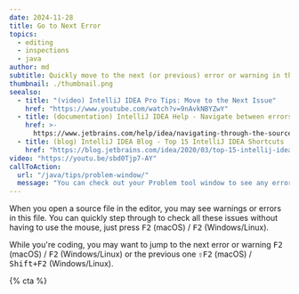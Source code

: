 ```yaml
---
date: 2024-11-28
title: Go to Next Error
topics:
  - editing
  - inspections
  - java
author: md
subtitle: Quickly move to the next (or previous) error or warning in the file.
thumbnail: ./thumbnail.png
seealso:
  - title: "(video) IntelliJ IDEA Pro Tips: Move to the Next Issue"
    href: "https://www.youtube.com/watch?v=9nAvkNBYZwY"
  - title: (documentation) IntelliJ IDEA Help - Navigate between errors or warnings
    href: >-
      https://www.jetbrains.com/help/idea/navigating-through-the-source-code.html#navigate-errors-warnings
  - title: (blog) IntelliJ IDEA Blog - Top 15 IntelliJ IDEA Shortcuts
    href: "https://blog.jetbrains.com/idea/2020/03/top-15-intellij-idea-shortcuts/"
video: "https://youtu.be/sbd0Tjp7-AY"
callToAction:
  url: "/java/tips/problem-window/"
  message: "You can check out your Problem tool window to see any errors in your project."
---
```


When you open a source file in the editor, you may see warnings or errors in this file. You can quickly step through to check all these issues without having to use the mouse, just press <kbd>F2</kbd> (macOS) / <kbd>F2</kbd> (Windows/Linux).

While you're coding, you may want to jump to the next error or warning <kbd>F2</kbd> (macOS) / <kbd>F2</kbd> (Windows/Linux) or the previous one <kbd>⇧F2</kbd> (macOS) / <kbd>Shift+F2</kbd> (Windows/Linux).

{% cta %}
